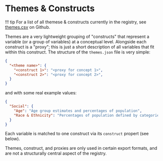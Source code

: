# Themes & Constructs

!!! tip
    For a list of all themese & constructs currently in the registry, see [themes.csv](https://github.com/healthyregions/oeps/blob/main/docs/src/reference/registry/themes.csv) on Github.

Themes are a very lightweight grouping of "constructs" that represent a variable (or a group of variables) at a conceptual level. Alongside each construct is a "proxy"; this is just a short description of all variables that fit within this construct. The structure of the `themes.json` file is very simple:

```json
{
  "<theme name>": {
    "<construct 1>": "<proxy for concept 1>",
    "<construct 2>": "<proxy for concept 2>",
  }
}
```

and with some real example values:

```json
{
  "Social": {
    "Age": "Age group estimates and percentages of population",
    "Race & Ethnicity": "Percentages of population defined by categories of race and ethnicity",
  }
}
```

Each variable is matched to one construct via its `construct` propert (see below).

Themes, construct, and proxies are only used in certain export formats, and are not a structurally central aspect of the registry.